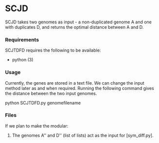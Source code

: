 # SCJD

SCJD takes two genomes as input - a non-duplicated genome A and one with duplicates D, and returns the optimal distance between A and D. 


### Requirements

SCJTDFD requires the following to be available:

* python (3)


### Usage

Currently, the genes are stored in a text file. We can change the input method later as and when required.
Running the following command gives the distance between the two input genomes.

python SCJTDFD.py genomefilename

### Files

If we plan to make the modular:
1. The genomes A'' and D'' (list of lists) act as the input for [sym_diff.py]. 
